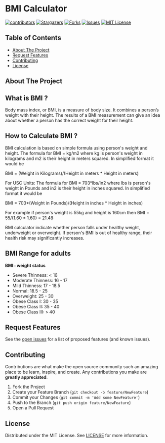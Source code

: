 # BMI Calculator
 
 <!-- Projects Shields -->
 <!-- 
 *** To Make these shields visit this website 
 *** https://shields.io/ 
 -->
 
[![contributors][contributors-shield]][contributors-url] [![Stargazers][stars-shield]][stars-url] [![Forks][forks-shield]][forks-url] [![Issues][issues-shield]][issues-url] [![MIT License][license-shield]][license-url]


<!-- TABLE OF CONTENTS -->
## Table of Contents
  - [About The Project](#about-the-project)
  - [Request Features](#request-features)
  - [Contributing](#contributing)
  - [License](#license)

<!-- ABOUT THE PROJECT -->
## **About The Project**

## What is BMI ?
Body mass index, or BMI, is a measure of body size. It combines a person’s weight with their height. The results of a BMI measurement can give an idea about whether a person has the correct weight for their height.

## How to Calculate BMI ?
BMI calculation is based on simple formula using person's weight and height.
The formula for BMI = kg/m2 where kg is person's weight in kilograms and m2 is their height in meters squared. In simplified format it would be

BMI = (Weight in Kilograms)/(Height in meters * Height in meters)

For USC Units: The formula for BMI = 703*lbs/in2 where lbs is person's weight in Pounds and in2 is their height in inches squared. In simplified format it would be

BMI = 703*(Weight in Pounds)/(Height in inches * Height in inches)

For example if person's weight is 55kg and height is 160cm then
BMI = 55/(1.60 * 1.60) = 21.48

BMI calculator indicate whether person falls under healthy weight, underweight or overweight. If person's BMI is out of healthy range, their health
risk may significantly increases.

## BMI Range for adults  
**BMI : weight status**  
- Severe Thinness: < 16
- Moderate Thinness: 16 - 17 
- Mild Thinness: 17 - 18.5 
- Normal: 18.5 - 25
- Overweight:	25 - 30 
- Obese Class I: 30 - 35
- Obese Class II: 35 - 40
- Obese Class III: > 40


<!-- FEATURE REQUEST -->
## Request Features
See the [open issues](https://github.com/FatalError98/BMI-Calculator/issues) for a list of proposed features (and known issues).


<!-- CONTRIBUTING -->
## Contributing

Contributions are what make the open source community such an amazing place to be learn, inspire, and create. Any contributions you make are **greatly appreciated**.

1. Fork the Project
2. Create your Feature Branch (`git checkout -b feature/NewFeature`)
3. Commit your Changes (`git commit -m 'Add some NewFeature'`)
4. Push to the Branch (`git push origin feature/NewFeature`)
5. Open a Pull Request

<!-- LICENSE -->
## License

Distributed under the MIT License. See [LICENSE](https://github.com/FatalError98/BMI-Calculator/blob/main/LICENSE.md) for more information.



<!-- MARKDOWN LINKS & IMAGES -->
<!-- Contributors Shield and Url -->
[contributors-shield]: https://img.shields.io/github/contributors/FatalError98/BMI-Calculator?color=green&style=flat-square
[contributors-url]: https://github.com/FatalError98/BMI-Calculator/graphs/contributors

<!-- license Shield and Url -->
[license-shield]: https://img.shields.io/github/license/FatalError98/BMI-Calculator?style=flat-square
[license-url]: https://github.com/FatalError98/BMI-Calculator/blob/main/LICENSE.md

<!-- issues Shield and Url -->
[issues-url]:https://github.com/FatalError98/BMI-Calculator/issues
[issues-shield]: https://img.shields.io/github/issues/FatalError98/BMI-Calculator?color=yellow&style=flat-square

<!-- stars Shield and Url -->
[stars-shield]: https://img.shields.io/github/stars/FatalError98?style=flat-square
[stars-url]: https://github.com/FatalError98/BMI-Calculator/stargazers

<!-- forks Shield and Url -->
[forks-shield]: https://img.shields.io/github/forks/FatalError98/BMI-Calculator?style=flat-square
[forks-url]: https://github.com/Fenil-Nividata/FlutterBMI/network/members
